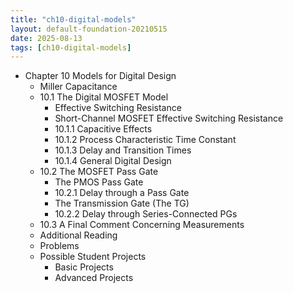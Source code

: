 ```yaml
---
title: "ch10-digital-models"
layout: default-foundation-20210515
date: 2025-08-13
tags: [ch10-digital-models]
---
```


- Chapter 10 Models for Digital Design
  - Miller Capacitance
  - 10.1 The Digital MOSFET Model
    - Effective Switching Resistance
    - Short-Channel MOSFET Effective Switching Resistance
    - 10.1.1 Capacitive Effects
    - 10.1.2 Process Characteristic Time Constant
    - 10.1.3 Delay and Transition Times
    - 10.1.4 General Digital Design
  - 10.2 The MOSFET Pass Gate
    - The PMOS Pass Gate
    - 10.2.1 Delay through a Pass Gate
    - The Transmission Gate (The TG)
    - 10.2.2 Delay through Series-Connected PGs
  - 10.3 A Final Comment Concerning Measurements
  - Additional Reading
  - Problems
  - Possible Student Projects
    - Basic Projects
    - Advanced Projects
